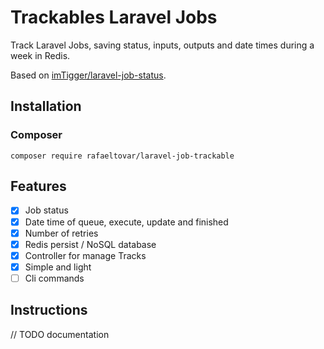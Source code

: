 # Trackables Laravel Jobs

Track Laravel Jobs, saving status, inputs, outputs and date times during a week in Redis.

Based on [imTigger/laravel-job-status](https://github.com/imTigger/laravel-job-status).

## Installation

### Composer

```
composer require rafaeltovar/laravel-job-trackable
```

## Features

- [x] Job status
- [x] Date time of queue, execute, update and finished
- [x] Number of retries
- [x] Redis persist / NoSQL database
- [x] Controller for manage Tracks
- [x] Simple and light
- [ ] Cli commands

## Instructions

// TODO documentation
